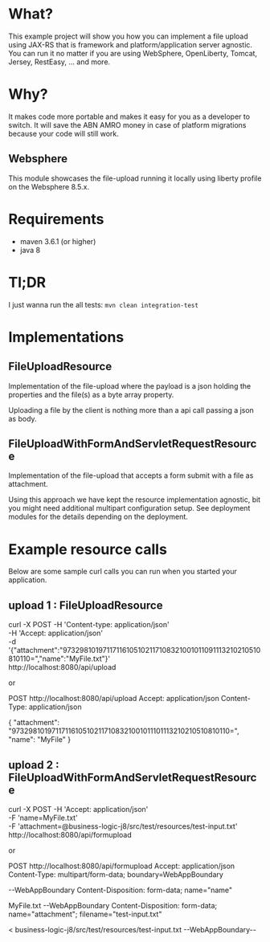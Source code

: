 # What?

This example project will show you how you can implement a file upload using JAX-RS that is framework and 
platform/application server agnostic. You can run it no matter if you are using WebSphere, OpenLiberty, Tomcat, Jersey, 
RestEasy, ... and more.

# Why?

It makes code more portable and makes it easy for you as a developer to switch. It will save the ABN AMRO money
in case of platform migrations because your code will still work.

## Websphere

This module showcases the file-upload running it locally using liberty profile on the Websphere 8.5.x.

# Requirements

* maven 3.6.1 (or higher)
* java 8

# Tl;DR

I just wanna run the all tests: `mvn clean integration-test`

# Implementations

## FileUploadResource

Implementation of the file-upload where the payload is a json holding the properties and the file(s) as a
byte array property. 

Uploading a file by the client is nothing more than a api call passing a json as body.

## FileUploadWithFormAndServletRequestResource

Implementation of the file-upload that accepts a form submit with a file as attachment.

Using this approach we have kept the resource implementation agnostic, bit you might need additional multipart 
configuration setup. See deployment modules for the details depending on the deployment.

# Example resource calls

Below are some sample curl calls you can run when you started your application. 

## upload 1 : FileUploadResource

curl -X POST -H 'Content-type: application/json' \
          -H 'Accept: application/json' \
          -d '{"attachment":"97329810197117116105102117108321001011091113210210510810110=","name":"MyFile.txt"}' \
          http://localhost:8080/api/upload

or          
          
POST http://localhost:8080/api/upload
Accept: application/json
Content-Type: application/json

{
  "attachment": "97329810197117116105102117108321001011101113210210510810110=",
  "name": "MyFile"
}          

## upload 2 : FileUploadWithFormAndServletRequestResource

curl -X POST -H 'Accept: application/json' \
          -F 'name=MyFile.txt' \
          -F 'attachment=@business-logic-j8/src/test/resources/test-input.txt' \
          http://localhost:8080/api/formupload


or

POST http://localhost:8080/api/formupload
Accept: application/json
Content-Type: multipart/form-data; boundary=WebAppBoundary

--WebAppBoundary
Content-Disposition: form-data; name="name"

MyFile.txt
--WebAppBoundary
Content-Disposition: form-data; name="attachment"; filename="test-input.txt"

< business-logic-j8/src/test/resources/test-input.txt
--WebAppBoundary--
